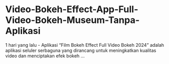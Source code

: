 # Video-Bokeh-Effect-App-Full-Video-Bokeh-Museum-Tanpa-Aplikasi
1 hari yang lalu - Aplikasi “Film Bokeh Effect Full Video Bokeh 2024” adalah aplikasi seluler serbaguna yang dirancang untuk meningkatkan kualitas video dan menciptakan efek bokeh ...
